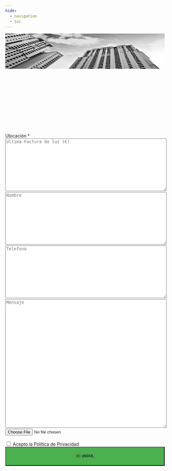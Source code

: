 ```yaml
---
hide:
  - navigation
  - toc
---
```


 

<img src="../assets/contacto.jpg" alt="Imagen Redimensionada" style="width: 100%; height: 111px; ">


<link rel="stylesheet" href="https://unpkg.com/leaflet@1.9.4/dist/leaflet.css"
    integrity="sha256-p4NxAoJBhIIN+hmNHrzRCf9tD/miZyoHS5obTRR9BMY=" crossorigin="" />
<script src="https://unpkg.com/leaflet@1.9.4/dist/leaflet.js"
    integrity="sha256-20nQCchB9co0qIjJZRGuk2/Z9VM+kNiyxNV1lvTlZBo=" crossorigin=""></script>




<div id="map" style="width: 100%; height: 200px;"></div>
<label>Ubicación *</label>


<form action="mailto:info@wattbucket.com?subject=QR " method="post"enctype="text/plain">

<input type="hidden" name='Ubicacion_latitud' class="form-control" id="lat" value="40.41630407781033">
    
    
<input type="hidden" name='Ubicacion_longitud' class="form-control" id="lng" value="-3.703777670925774">                    
    
    


 <textarea id="Factura" name="Nombre" style="width: 100%; height: 4vh;" placeholder="Ultima Factura de luz (€)"></textarea>
 <br> 
 <textarea id="Nombre" name="Nombre" style="width: 100%; height: 4vh;" placeholder="Nombre"></textarea>
 <br> 
 <textarea id="Telefono" name="Telefono" style="width: 100%; height: 4vh;" placeholder="Telefono"></textarea>
 <br> 
<textarea id="Mensaje" name="Mensaje" style="width: 100%; height: 10vh;"  placeholder="Mensaje"></textarea><br>

<input type="file" name="archivo">
<br><br><label><input type="checkbox" class="agree" required> Acepto la Política de
    Privacidad</label><br><input type="submit" style="width:100%;height: 60px;background-color: #4CAF50"
    value="✉️ eMAIL"><br>
</form>




<script>

    var map = L.map('map').setView([40.41630407781033, -3.703777670925774], 13);

    var tiles = L.tileLayer('https://tile.openstreetmap.org/{z}/{x}/{y}.png', {
        attribution: '&copy; <a href="http://www.openstreetmap.org/copyright">OpenStreetMap</a>'
    }).addTo(map);
    var marker = L.marker([40.41630407781033, -3.703777670925774]).addTo(map).openPopup();
    map.on('click', function (e) {
        if (marker) {
            map.removeLayer(marker);
        }
        marker = new L.Marker(e.latlng).addTo(map).openPopup();
        document.getElementById('lat').value = e.latlng.lat;
        document.getElementById('lng').value = e.latlng.lng;
    });
</script>


<style> 
body { 
  background-image: url('https://github.com/asolear/assets/blob/master/imgs/fondo3.jpg?raw=true'); 
  background-repeat: no-repeat; 
  background-attachment: fixed; /* background-size: cover; */ 
  background-size: 100% 100%;
   } 
</style>      